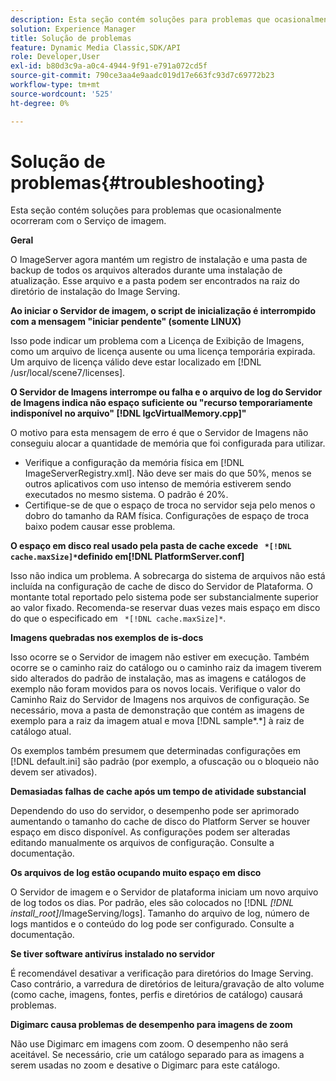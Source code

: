 ```yaml
---
description: Esta seção contém soluções para problemas que ocasionalmente ocorreram com o Serviço de imagem.
solution: Experience Manager
title: Solução de problemas
feature: Dynamic Media Classic,SDK/API
role: Developer,User
exl-id: b80d3c9a-a0c4-4944-9f91-e791a072cd5f
source-git-commit: 790ce3aa4e9aadc019d17e663fc93d7c69772b23
workflow-type: tm+mt
source-wordcount: '525'
ht-degree: 0%

---
```


# Solução de problemas{#troubleshooting}

Esta seção contém soluções para problemas que ocasionalmente ocorreram com o Serviço de imagem.

**Geral**

O ImageServer agora mantém um registro de instalação e uma pasta de backup de todos os arquivos alterados durante uma instalação de atualização. Esse arquivo e a pasta podem ser encontrados na raiz do diretório de instalação do Image Serving.

**Ao iniciar o Servidor de imagem, o script de inicialização é interrompido com a mensagem &quot;iniciar pendente&quot; (somente LINUX)**

Isso pode indicar um problema com a Licença de Exibição de Imagens, como um arquivo de licença ausente ou uma licença temporária expirada. Um arquivo de licença válido deve estar localizado em [!DNL /usr/local/scene7/licenses].

**O Servidor de Imagens interrompe ou falha e o arquivo de log do Servidor de Imagens indica não espaço suficiente ou &quot;recurso temporariamente indisponível no arquivo&quot; [!DNL IgcVirtualMemory.cpp]&quot;**

O motivo para esta mensagem de erro é que o Servidor de Imagens não conseguiu alocar a quantidade de memória que foi configurada para utilizar.

* Verifique a configuração da memória física em [!DNL ImageServerRegistry.xml]. Não deve ser mais do que 50%, menos se outros aplicativos com uso intenso de memória estiverem sendo executados no mesmo sistema. O padrão é 20%.
* Certifique-se de que o espaço de troca no servidor seja pelo menos o dobro do tamanho da RAM física. Configurações de espaço de troca baixo podem causar esse problema.

**O espaço em disco real usado pela pasta de cache excede ` *[!DNL cache.maxSize]*`definido em[!DNL PlatformServer.conf]**

Isso não indica um problema. A sobrecarga do sistema de arquivos não está incluída na configuração de cache de disco do Servidor de Plataforma. O montante total reportado pelo sistema pode ser substancialmente superior ao valor fixado. Recomenda-se reservar duas vezes mais espaço em disco do que o especificado em ` *[!DNL cache.maxSize]*`.

**Imagens quebradas nos exemplos de is-docs**

Isso ocorre se o Servidor de imagem não estiver em execução. Também ocorre se o caminho raiz do catálogo ou o caminho raiz da imagem tiverem sido alterados do padrão de instalação, mas as imagens e catálogos de exemplo não foram movidos para os novos locais. Verifique o valor do Caminho Raiz do Servidor de Imagens nos arquivos de configuração. Se necessário, mova a pasta de demonstração que contém as imagens de exemplo para a raiz da imagem atual e mova [!DNL sample*.*] à raiz de catálogo atual.

Os exemplos também presumem que determinadas configurações em [!DNL default.ini] são padrão (por exemplo, a ofuscação ou o bloqueio não devem ser ativados).

**Demasiadas falhas de cache após um tempo de atividade substancial**

Dependendo do uso do servidor, o desempenho pode ser aprimorado aumentando o tamanho do cache de disco do Platform Server se houver espaço em disco disponível. As configurações podem ser alteradas editando manualmente os arquivos de configuração. Consulte a documentação.

**Os arquivos de log estão ocupando muito espaço em disco**

O Servidor de imagem e o Servidor de plataforma iniciam um novo arquivo de log todos os dias. Por padrão, eles são colocados no [!DNL *[!DNL install_root]*/ImageServing/logs]. Tamanho do arquivo de log, número de logs mantidos e o conteúdo do log pode ser configurado. Consulte a documentação.

**Se tiver software antivírus instalado no servidor**

É recomendável desativar a verificação para diretórios do Image Serving. Caso contrário, a varredura de diretórios de leitura/gravação de alto volume (como cache, imagens, fontes, perfis e diretórios de catálogo) causará problemas.

**Digimarc causa problemas de desempenho para imagens de zoom**

Não use Digimarc em imagens com zoom. O desempenho não será aceitável. Se necessário, crie um catálogo separado para as imagens a serem usadas no zoom e desative o Digimarc para este catálogo.
